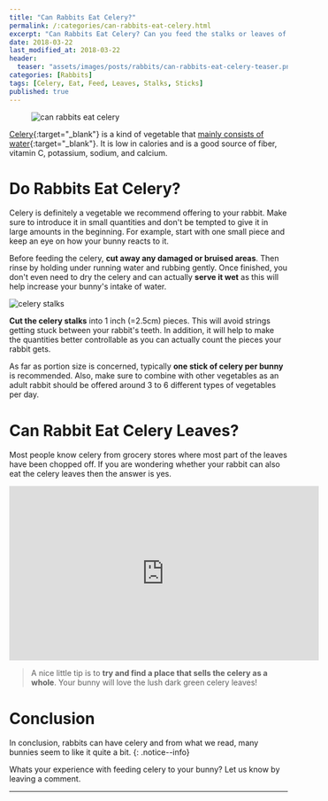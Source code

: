 ```yaml
---
title: "Can Rabbits Eat Celery?"
permalink: /:categories/can-rabbits-eat-celery.html
excerpt: "Can Rabbits Eat Celery? Can you feed the stalks or leaves of celery?"
date: 2018-03-22
last_modified_at: 2018-03-22
header:
  teaser: "assets/images/posts/rabbits/can-rabbits-eat-celery-teaser.png"
categories: [Rabbits]
tags: [Celery, Eat, Feed, Leaves, Stalks, Sticks]
published: true
---
```


<figure>
  <img src="{{ site.url }}/assets/images/posts/rabbits/can-rabbits-eat-celery.png" alt="can rabbits eat celery">
</figure>

[Celery](https://en.wikipedia.org/wiki/Celery){:target="_blank"} is a kind of vegetable that [mainly consists of water](https://en.wikipedia.org/wiki/Celery#Nutrition){:target="_blank"}. It is low in calories and is a good source of fiber, vitamin C, potassium, sodium, and calcium.

# Do Rabbits Eat Celery?

Celery is definitely a vegetable we recommend offering to your rabbit. Make sure to introduce it in small quantities and don't be tempted to give it in large amounts in the beginning. For example, start with one small piece and keep an eye on how your bunny reacts to it.

Before feeding the celery, **cut away any damaged or bruised areas**. Then rinse by holding under running water and rubbing gently. Once finished, you don't even need to dry the celery and can actually **serve it wet** as this will help increase your bunny's intake of water.

<img src="{{ site.url }}/assets/images/posts/food/celery-stalks.jpg" alt="celery stalks" class="align-right">

**Cut the celery stalks** into 1 inch (=2.5cm) pieces. This will avoid strings getting stuck between your rabbit's teeth. In addition, it will help to make the quantities better controllable as you can actually count the pieces your rabbit gets.

As far as portion size is concerned, typically **one stick of celery per bunny** is recommended. Also, make sure to combine with other vegetables as an adult rabbit should be offered around 3 to 6 different types of vegetables per day.

# Can Rabbit Eat Celery Leaves? 

Most people know celery from grocery stores where most part of the leaves have been chopped off. If you are wondering whether your rabbit can also eat the celery leaves then the answer is yes.

<iframe width="560" height="315" src="https://www.youtube.com/embed/vGCjVl3RCKw" frameborder="0" allowfullscreen></iframe>

> A nice little tip is to **try and find a place that sells the celery as a whole**. Your bunny will love the lush dark green celery leaves!

# Conclusion

In conclusion, rabbits can have celery and from what we read, many bunnies seem to like it quite a bit.
{: .notice--info}

Whats your experience with feeding celery to your bunny? Let us know by leaving a comment.

---
